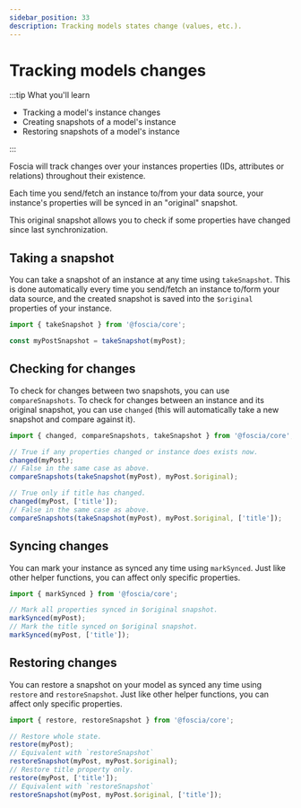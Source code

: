 ```yaml
---
sidebar_position: 33
description: Tracking models states change (values, etc.).
---
```


# Tracking models changes

:::tip What you'll learn

- Tracking a model's instance changes
- Creating snapshots of a model's instance
- Restoring snapshots of a model's instance

:::

Foscia will track changes over your instances properties (IDs, attributes or
relations) throughout their existence.

Each time you send/fetch an instance to/from your data source, your instance's
properties will be synced in an "original" snapshot.

This original snapshot allows you to check if some properties have changed since
last synchronization.

## Taking a snapshot

You can take a snapshot of an instance at any time using `takeSnapshot`. This is
done automatically every time you send/fetch an instance to/form your data
source, and the created snapshot is saved into the `$original` properties of
your instance.

```typescript
import { takeSnapshot } from '@foscia/core';

const myPostSnapshot = takeSnapshot(myPost);
```

## Checking for changes

To check for changes between two snapshots, you can use `compareSnapshots`. To
check for changes between an instance and its original snapshot, you can use
`changed` (this will automatically take a new snapshot and compare against it).

```typescript
import { changed, compareSnapshots, takeSnapshot } from '@foscia/core';

// True if any properties changed or instance does exists now.
changed(myPost);
// False in the same case as above.
compareSnapshots(takeSnapshot(myPost), myPost.$original);

// True only if title has changed.
changed(myPost, ['title']);
// False in the same case as above.
compareSnapshots(takeSnapshot(myPost), myPost.$original, ['title']);
```

## Syncing changes

You can mark your instance as synced any time using `markSynced`. Just like
other helper functions, you can affect only specific properties.

```typescript
import { markSynced } from '@foscia/core';

// Mark all properties synced in $original snapshot.
markSynced(myPost);
// Mark the title synced on $original snapshot.
markSynced(myPost, ['title']);
```

## Restoring changes

You can restore a snapshot on your model as synced any time using `restore` and
`restoreSnapshot`. Just like other helper functions, you can affect only
specific properties.

```typescript
import { restore, restoreSnapshot } from '@foscia/core';

// Restore whole state.
restore(myPost);
// Equivalent with `restoreSnapshot`
restoreSnapshot(myPost, myPost.$original);
// Restore title property only.
restore(myPost, ['title']);
// Equivalent with `restoreSnapshot`
restoreSnapshot(myPost, myPost.$original, ['title']);
```
